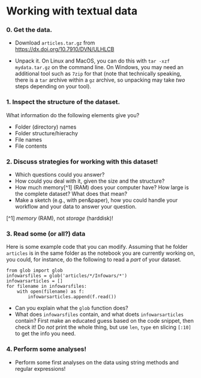 # Working with textual data

### 0. Get the data.

- Download `articles.tar.gz` from 
https://dx.doi.org/10.7910/DVN/ULHLCB

- Unpack it. On Linux and MacOS, you can do this with `tar -xzf mydata.tar.gz` on the command line. On Windows, you may need an additional tool such as `7zip` for that (note that technically speaking, there is a `tar` archive within a `gz` archive, so unpacking may take *two* steps depending on your tool).


### 1. Inspect the structure of the dataset. 
What information do the following elements give you?

- Folder (directory) names
- Folder structure/hierachy
- File names
- File contents

### 2. Discuss strategies for working with this dataset!

- Which questions could you answer?
- How could you deal with it, given the size and the structure?
- How much memory[^1] (RAM) does your computer have? How large is the complete dataset? What does that mean?
- Make a sketch (e.g., with pen&paper), how you could handle your workflow and your data to answer your question.

[^1] *memory* (RAM), not *storage* (harddisk)!

### 3. Read some (or all?) data

Here is some example code that you can modify. Assuming that he folder `articles` is in the same folder as the notebook you are currently working on, you could, for instance, do the following to read a *part* of your dataset.

```python3
from glob import glob
infowarsfiles = glob('articles/*/Infowars/*')
infowarsarticles = []
for filename in infowarsfiles:
    with open(filename) as f:
	    infowarsarticles.append(f.read())
```

- Can you explain what the `glob` function does? 
- What does `infowarsfiles` contain, and what doets `infowarsarticles` contain? First make an educated guess based on the code snippet, then check it! Do *not* print the whole thing, but use `len`, `type` en slicing `[:10]` to get the info you need.

### 4. Perform some analyses!

- Perform some first analyses on the data using string methods and regular expressions!

